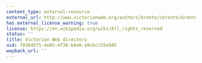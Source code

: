 ```yaml
---
content_type: external-resource
external_url: http://www.victorianweb.org/authors/bronte/cbronte/bronteov.html
has_external_license_warning: true
license: https://en.wikipedia.org/wiki/All_rights_reserved
status: ''
title: Victorian Web directory
uid: 783045f5-4e85-4f30-b4e6-a9cbcc55e505
wayback_url: ''
---
```

